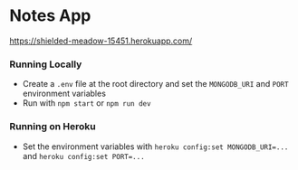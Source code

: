 # Notes App
https://shielded-meadow-15451.herokuapp.com/

### Running Locally

* Create a `.env` file at the root directory and set the `MONGODB_URI` and `PORT` environment variables
* Run with `npm start` or `npm run dev`

### Running on Heroku

* Set the environment variables with `heroku config:set MONGODB_URI=...` and `heroku config:set PORT=...`